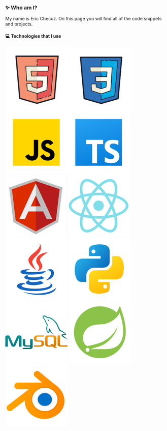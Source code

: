 ### ✨ Who am I?
My name is Eric Checuz. On this page you will find all of the code snippets and projects.


#### 💻 Technologies that I use
![HTML5](./assets/html.svg) ![CSS3](./assets/css.svg) ![JavaScript](./assets/javascript.svg)![TYPESCRIPT](./assets/typescript.svg)
![ANGULAR](./assets/angular.svg)  ![React](./assets/react.svg) ![JAVA](./assets/java.svg) ![PYTHON](./assets/python.svg)
![MYSQL](./assets/mysql.svg) ![SPRINGBOOT](./assets/springboot.svg) ![BLENDE](./assets/blender.svg) 
